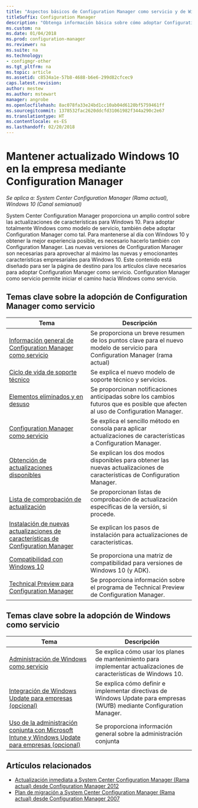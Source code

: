 ```yaml
---
title: "Aspectos básicos de Configuration Manager como servicio y de Windows como servicio"
titleSuffix: Configuration Manager
description: "Obtenga información básica sobre cómo adoptar Configuration Manager como servicio para admitir Windows como servicio."
ms.custom: na
ms.date: 01/04/2018
ms.prod: configuration-manager
ms.reviewer: na
ms.suite: na
ms.technology:
- configmgr-other
ms.tgt_pltfrm: na
ms.topic: article
ms.assetid: c8534a1e-57b8-4688-b6e6-299d82cfcec9
caps.latest.revision: 
author: mestew
ms.author: mstewart
manager: angrobe
ms.openlocfilehash: 8ac078fa33e24bd1cc10ab04d6120bf5759461ff
ms.sourcegitcommit: 1378532fac2620ddcfd31061982f344a290c2e67
ms.translationtype: HT
ms.contentlocale: es-ES
ms.lasthandoff: 02/20/2018
---
```

# <a name="keep-windows-10-up-to-date-in-the-enterprise-using-configuration-manager"></a>Mantener actualizado Windows 10 en la empresa mediante Configuration Manager

*Se aplica a: System Center Configuration Manager (Rama actual), Windows 10 (Canal semianual)*

System Center Configuration Manager proporciona un amplio control sobre las actualizaciones de características para Windows 10. Para adoptar totalmente Windows como modelo de servicio, también debe adoptar Configuration Manager como tal. Para mantenerse al día con Windows 10 y obtener la mejor experiencia posible, es necesario hacerlo también con Configuration Manager. Las nuevas versiones de Configuration Manager son necesarias para aprovechar al máximo las nuevas y emocionantes características empresariales para Windows 10. Este contenido está diseñado para ser la página de destino para los artículos clave necesarios para adoptar Configuration Manager como servicio. Configuration Manager como servicio permite iniciar el camino hacia Windows como servicio.

## <a name="key-topics-about-adopting-configuration-manager-as-a-service"></a>Temas clave sobre la adopción de Configuration Manager como servicio

| Tema        | Descripción          | 
| ------------- |-------------|
|[Información general de Configuration Manager como servicio](/sccm/core/plan-design/changes/whats-new-incremental-versions)|Se proporciona un breve resumen de los puntos clave para el nuevo modelo de servicio para Configuration Manager (rama actual)|
|[Ciclo de vida de soporte técnico](/sccm/core/servers/manage/current-branch-versions-supported)|Se explica el nuevo modelo de soporte técnico y servicios.|
|[Elementos eliminados y en desuso](/sccm//core/plan-design/changes/deprecated/removed-and-deprecated)|Se proporcionan notificaciones anticipadas sobre los cambios futuros que es posible que afecten al uso de Configuration Manager.|
|[Configuration Manager como servicio](/sccm/core/servers/manage/updates)|Se explica el sencillo método en consola para aplicar actualizaciones de características a Configuration Manager.|
|[Obtención de actualizaciones disponibles](/sccm/core/servers/manage/install-in-console-updates#get-available-updates)|Se explican los dos modos disponibles para obtener las nuevas actualizaciones de características de Configuration Manager.|
|[Lista de comprobación de actualización](/sccm/core/servers/manage/install-in-console-updates#bkmk_beforeinstall)|Se proporcionan listas de comprobación de actualización específicas de la versión, si procede.| 
|[Instalación de nuevas actualizaciones de características de Configuration Manager](/sccm/core/servers/manage/install-in-console-updates#bkmk_install)|Se explican los pasos de instalación para actualizaciones de características.|
|[Compatibilidad con Windows 10](/sccm/core/plan-design/configs/support-for-windows-10)|Se proporciona una matriz de compatibilidad para versiones de Windows 10 (y ADK).|
|[Technical Preview para Configuration Manager](/sccm/core/get-started/technical-preview)|Se proporciona información sobre el programa de Technical Preview de Configuration Manager.|


## <a name="key-topics-about-adopting-windows-as-a-service"></a>Temas clave sobre la adopción de Windows como servicio
| Tema        | Descripción          | 
| ------------- |-------------|
|[Administración de Windows como servicio](/sccm/osd/deploy-use/manage-windows-as-a-service)|Se explica cómo usar los planes de mantenimiento para implementar actualizaciones de características de Windows 10.|
|[Integración de Windows Update para empresas (opcional)](/sccm/sum/deploy-use/integrate-windows-update-for-business-windows-10)|Se explica cómo definir e implementar directivas de Windows Update para empresas (WUfB) mediante Configuration Manager.|
|[Uso de la administración conjunta con Microsoft Intune y Windows Update para empresas (opcional)](/sccm/core/clients/manage/co-management-overview)|Se proporciona información general sobre la administración conjunta| 


## <a name="related-articles"></a>Artículos relacionados

- [Actualización inmediata a System Center Configuration Manager (Rama actual) desde Configuration Manager 2012](/sccm/core/servers/deploy/install/upgrade-to-configuration-manager)
- [Plan de migración a System Center Configuration Manager (Rama actual) desde Configuration Manager 2007](/sccm/core/migration/planning-for-migration)